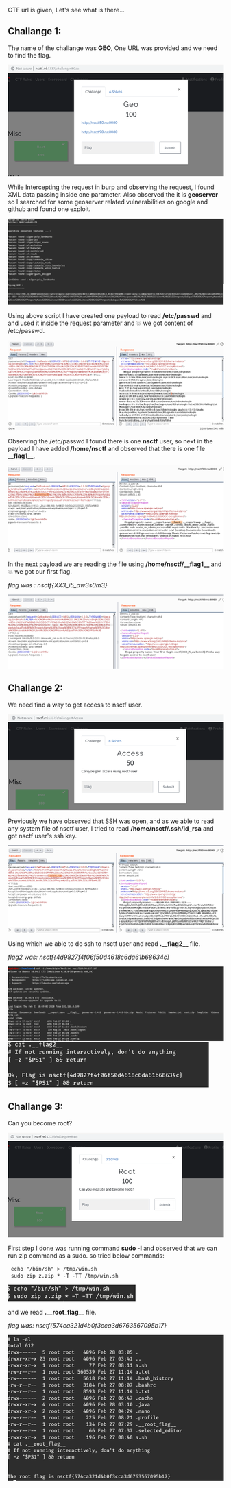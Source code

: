 

CTF url is given, Let's see what is there\...

## Challange 1:

The name of the challange was **GEO**, One URL was provided and we need to find the flag.

![](./media/1.png)

While Intercepting the request in burp and observing the request, I found XML data passing inside one parameter. Also observed the it is **geoserver** so I searched for some geoserver related vulnerabilities on google and github and found one exploit.

![](./media/2.png)

Using above script I have created one payload to read **/etc/passwd** and and used it inside the request parameter and :boom: we got content of /etc/passwd.

![](./media/3.png)

Observing the /etc/passwd I found there is one **nsctf** user, so next in the payload I have added **/home/nsctf** and observed that there is one file **\_\_flag1\_\_**.

![](./media/4.png)

In the next payload we are reading the file using **/home/nsctf/\_\_flag1\_\_** and :boom: we got our first flag.

*flag was : nsctf{XX3_i5_aw3s0m3}*

![](./media/5.png)


## Challange 2:

We need find a way to get access to nsctf user.

![](./media/6.png)

Previously we have observed that SSH was open, and as we able to read any system file of nsctf user, I tried to read **/home/nsctf/.ssh/id_rsa** and got nsctf user's ssh key.

![](./media/7.png)

Using which we able to do ssh to nsctf user and read **.\_\_flag2\_\_** file.

*flag2 was: nsctf{4d9827f4f06f50d4618c6da61b68634c}*

![](./media/8.png)
![](./media/9.png)

## Challange 3:

Can you become root?

![](./media/10.png)

First step I done was running command **sudo -l** and observed that we can run zip command as a sudo. so tried below commands:

```
 echo "/bin/sh" > /tmp/win.sh
 sudo zip z.zip * -T -TT /tmp/win.sh 
```

![](./media/11.png)

and we read **.\_\_root\_flag\_\_** file.

*flag was: nsctf{574ca321d4b0f3cca3d6763567095b17}*

![](./media/12.png)

